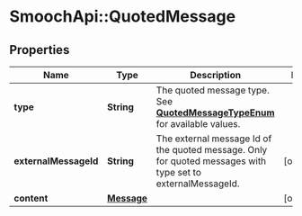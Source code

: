 # SmoochApi::QuotedMessage

## Properties
Name | Type | Description | Notes
------------ | ------------- | ------------- | -------------
**type** | **String** | The quoted message type. See [**QuotedMessageTypeEnum**](Enums.md#QuotedMessageTypeEnum) for available values. | 
**externalMessageId** | **String** | The external message Id of the quoted message. Only for quoted messages with type set to externalMessageId.  | [optional] 
**content** | [**Message**](Message.md) |  | [optional] 


